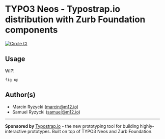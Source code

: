 # TYPO3 Neos - Typostrap.io distribution with Zurb Foundation components
[![Circle CI](https://circleci.com/gh/million12/neos-typostrap-distribution.png?style=badge)](https://circleci.com/gh/million12/neos-typostrap-distribution)

## Usage

WIP! 

```
fig up
```

## Author(s)

* Marcin Ryzycki (<marcin@m12.io>)  
* Samuel Ryzycki (<samuel@m12.io>)

---

**Sponsored by** [Typostrap.io](http://typostrap.io/) - the new prototyping tool for building highly-interactive prototypes. Built on top of TYPO3 Neos and Zurb Foundation.
